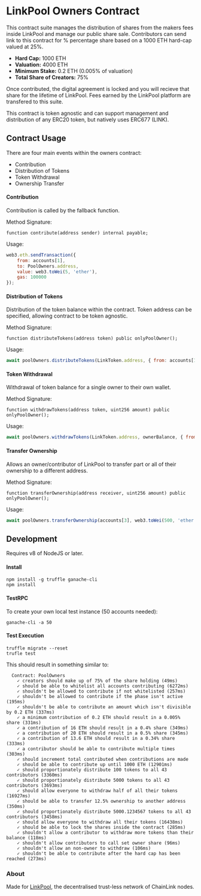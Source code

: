 # LinkPool Owners Contract

This contract suite manages the distribution of shares from the makers fees inside LinkPool and manage our public share sale. Contributors can send link to this contract for % percentage share based on a 1000 ETH hard-cap valued at 25%.

- **Hard Cap:** 1000 ETH
- **Valuation:** 4000 ETH
- **Minimum Stake:** 0.2 ETH (0.005% of valuation)
- **Total Share of Creators:** 75%

Once contributed, the digital agreement is locked and you will recieve that share for the lifetime of LinkPool. Fees earned by the LinkPool platform are transfered to this suite.

This contract is token agnostic and can support management and distribution of any ERC20 token, but natively uses ERC677 (LINK).

## Contract Usage

There are four main events within the owners contract:

- Contribution
- Distribution of Tokens
- Token Withdrawal
- Ownership Transfer

#### Contribution
Contribution is called by the fallback function.

Method Signature:
```
function contribute(address sender) internal payable;
```

Usage:
```js
web3.eth.sendTransaction({
    from: accounts[1],
    to: PoolOwners.address,
    value: web3.toWei(5, 'ether'),
    gas: 100000
});
```

#### Distribution of Tokens
Distribution of the token balance within the contract. Token address can be specified, allowing contract to be token agnostic.

Method Signature:
```
function distributeTokens(address token) public onlyPoolOwner();
```

Usage:
```js
await poolOwners.distributeTokens(LinkToken.address, { from: accounts[1] });
```

#### Token Withdrawal
Withdrawal of token balance for a single owner to their own wallet.

Method Signature:
```
function withdrawTokens(address token, uint256 amount) public onlyPoolOwner();
```

Usage:
```js
await poolOwners.withdrawTokens(LinkToken.address, ownerBalance, { from: accounts[1] });
```

#### Transfer Ownership
Allows an owner/contributor of LinkPool to transfer part or all of their ownership to a different address.

Method Signature:
```
function transferOwnership(address receiver, uint256 amount) public onlyPoolOwner();
```

Usage:
```js
await poolOwners.transferOwnership(accounts[3], web3.toWei(500, 'ether'), { from: accounts[1] });
```


## Development

Requires v8 of NodeJS or later.

#### Install

```
npm install -g truffle ganache-cli
npm install
```

#### TestRPC
To create your own local test instance (50 accounts needed):
```
ganache-cli -a 50
```

#### Test Execution

```
truffle migrate --reset
trufle test
```

This should result in something similar to:
```
  Contract: PoolOwners
    ✓ creators should make up of 75% of the share holding (49ms)
    ✓ should be able to whitelist all accounts contributing (6272ms)
    ✓ shouldn't be allowed to contribute if not whitelisted (257ms)
    ✓ shouldn't be allowed to contribute if the phase isn't active (195ms)
    ✓ shouldn't be able to contribute an amount which isn't divisible by 0.2 ETH (337ms)
    ✓ a minimum contribution of 0.2 ETH should result in a 0.005% share (331ms)
    ✓ a contribution of 16 ETH should result in a 0.4% share (349ms)
    ✓ a contribution of 20 ETH should result in a 0.5% share (345ms)
    ✓ a contribution of 13.6 ETH should result in a 0.34% share (333ms)
    ✓ a contributor should be able to contribute multiple times (303ms)
    ✓ should increment total contributed when contributions are made
    ✓ should be able to contribute up until 1000 ETH (12901ms)
    ✓ should proportionately distribute 100 tokens to all 43 contributors (3360ms)
    ✓ should proportionately distribute 5000 tokens to all 43 contributors (3693ms)
    ✓ should allow everyone to withdraw half of all their tokens (16927ms)
    ✓ should be able to transfer 12.5% ownership to another address (350ms)
    ✓ should proportionately distribute 5000.1234567 tokens to all 43 contributors (3458ms)
    ✓ should allow everyone to withdraw all their tokens (16438ms)
    ✓ should be able to lock the shares inside the contract (285ms)
    ✓ shouldn't allow a contributor to withdraw more tokens than their balance (118ms)
    ✓ shouldn't allow contributors to call set owner share (96ms)
    ✓ shouldn't allow an non-owner to withdraw (106ms)
    ✓ shouldn't be able to contribute after the hard cap has been reached (273ms)
```

### About

Made for [LinkPool](https://linkpool.io), the decentralised trust-less network of ChainLink nodes.

